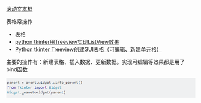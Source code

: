 

[滚动文本框](https://www.jianshu.com/p/abea88607525)



表格常操作

+ [表格](https://blog.csdn.net/houyanhua1/article/details/78174470)
+ [python tkinter用Treeview实现ListView效果](https://www.cnblogs.com/Tommy-Yu/p/4156014.html)
+ [Python tkinter Treeview创建GUI表格（可编辑、新建单元格）](https://blog.csdn.net/weixin_42268054/article/details/82902296)

主要的操作有：新建表格、插入数据、更新数据。实现可编辑等效果都是用了bind函数

![1567963113694](assets/1567963113694.png)

